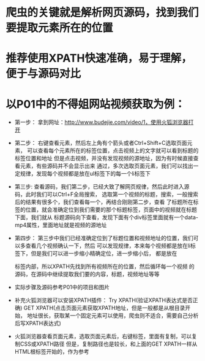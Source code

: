 # 爬虫的关键就是解析网页源码，找到我们要提取元素所在的位置
# 推荐使用XPATH快速准确，易于理解，便于与源码对比

# 以P01中的不得姐网站视频获取为例：
- 第一步：
    拿到网址：http://www.budejie.com/video/1，使用火狐浏览器打开
- 第二步：
    右键查看元素，然后左上角有个箭头或者Ctrl+Shift+C选取页面元素，
    可以查看每个元素所在的标签位置，点击视频上的文字就可以看到标题的标签位置和地址
    但是点击视频，并没有发现视频的源地址，因为有时候直接查看元素，有些源码并不会显示出来
    通过，多次选取页面元素，我们可以找出一定规律，发现每个视频都是放在ul标签下的每一个li标签下
- 第三步:
    查看源码，我们第二步，已经大致了解网页规律，然后此时进入源码，此时我们可以Ctrl+F全局搜索，
    选取第一个视频的标题，搜索，一般搜索后的结果有很多个，我们查看每一个，再结合刚刚第二步，查看
    了标题所在标签的位置，就会准确定位到我们需要的那个标题标签，页面中的视频就在标题下面，我们就从
    标题源码向下查看，发现下面有个div标签里面就有一个data-mp4属性，里面地址就是视频的源地址
- 第四步：
    第三步中我们已经准确定位到了标题位置和视频地址的位置，我们可以多查看几个视频确认一下，然后
    可以发现规律，本来每个视频都是放在li标签下，但是我们可以进一步缩小精确定位，进一步缩小后，
    都是放在<div class="j-r-list-c">标签内部，所以XPATH先找到所有视频所在的位置，然后循环每一个视频
    的源码，在源码中继续提取我们要的内容，标题，视频地址等等
    
- 实际步骤及源码参考P01中的项目和图片
- 补充火狐浏览器可以安装XPATH插件：
    Try XPATH(验证XPATH表达式是否正确) 
    GET XPATH(点击页面元素获取XPATH地址，但是一般都是从根目录开始，
    地址很长，获取某一个固定元素可以使用，爬虫则不适合，需要自己分析后写XPATH表达式)
- 火狐浏览器查看页面元素，选取页面元素后，右键标签，里面有复制，可以复制CSS或XPATH路径
    但是，复制路径也是较长，和上面的GET XPATH一样从HTML根标签开始的，作为参考
    
